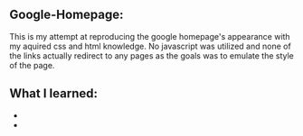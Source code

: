 Google-Homepage:
---------------

This is my attempt at reproducing the google homepage's appearance with my aquired css and html knowledge. No javascript was utilized and none of the links actually redirect to any pages as the goals was to emulate the style of the page.

What I learned:
-
-
-
